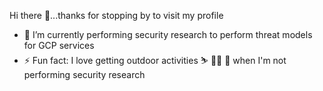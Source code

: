 Hi there 👋...thanks for stopping by to visit my profile
- 🔭 I’m currently performing security research to perform threat models for GCP services
- ⚡ Fun fact: I love getting outdoor activities ⛷️ 🏃‍♂️ 🎣 when I'm not performing security research
<!--
**bryce-trust/bryce-trust** is a ✨ _special_ ✨ repository because its `README.md` (this file) appears on your GitHub profile.


